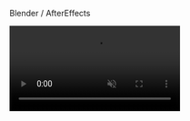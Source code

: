 Blender / AfterEffects

<div class="video-background">
    <video autoplay loop muted playsinline>
        <source src="back.mp4" type="video/mp4">
    </video>
</div>